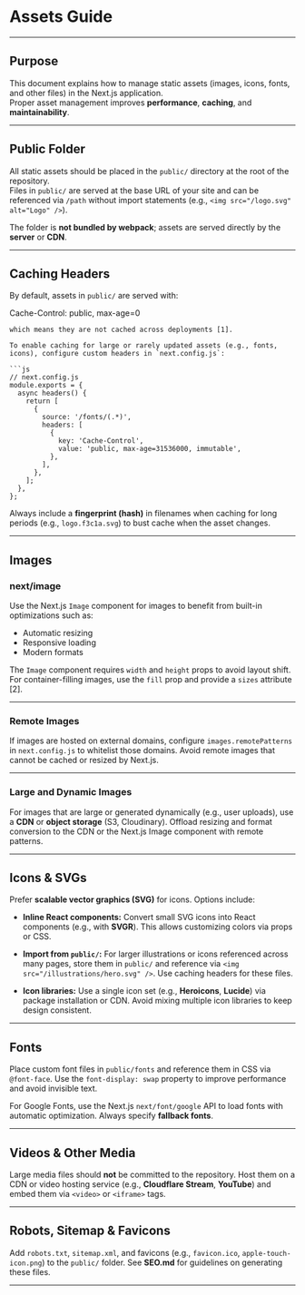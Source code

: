 
# Assets Guide

---

## Purpose

This document explains how to manage static assets (images, icons, fonts, and other files) in the Next.js application.  
Proper asset management improves **performance**, **caching**, and **maintainability**.

---

## Public Folder

All static assets should be placed in the `public/` directory at the root of the repository.  
Files in `public/` are served at the base URL of your site and can be referenced via `/path` without import statements (e.g., `<img src="/logo.svg" alt="Logo" />`).  

The folder is **not bundled by webpack**; assets are served directly by the **server** or **CDN**.

---

## Caching Headers

By default, assets in `public/` are served with:


Cache-Control: public, max-age=0

````
which means they are not cached across deployments [1].

To enable caching for large or rarely updated assets (e.g., fonts, icons), configure custom headers in `next.config.js`:

```js
// next.config.js
module.exports = {
  async headers() {
    return [
      {
        source: '/fonts/(.*)',
        headers: [
          {
            key: 'Cache-Control',
            value: 'public, max-age=31536000, immutable',
          },
        ],
      },
    ];
  },
};
````

Always include a **fingerprint (hash)** in filenames when caching for long periods (e.g., `logo.f3c1a.svg`) to bust cache when the asset changes.

---

## Images

### next/image

Use the Next.js `Image` component for images to benefit from built-in optimizations such as:

* Automatic resizing
* Responsive loading
* Modern formats

The `Image` component requires `width` and `height` props to avoid layout shift.
For container-filling images, use the `fill` prop and provide a `sizes` attribute [2].

---

### Remote Images

If images are hosted on external domains, configure `images.remotePatterns` in `next.config.js` to whitelist those domains.
Avoid remote images that cannot be cached or resized by Next.js.

---

### Large and Dynamic Images

For images that are large or generated dynamically (e.g., user uploads), use a **CDN** or **object storage** (S3, Cloudinary).
Offload resizing and format conversion to the CDN or the Next.js Image component with remote patterns.

---

## Icons & SVGs

Prefer **scalable vector graphics (SVG)** for icons.
Options include:

* **Inline React components:**
  Convert small SVG icons into React components (e.g., with **SVGR**).
  This allows customizing colors via props or CSS.

* **Import from `public/`:**
  For larger illustrations or icons referenced across many pages, store them in `public/` and reference via
  `<img src="/illustrations/hero.svg" />`.
  Use caching headers for these files.

* **Icon libraries:**
  Use a single icon set (e.g., **Heroicons**, **Lucide**) via package installation or CDN.
  Avoid mixing multiple icon libraries to keep design consistent.

---

## Fonts

Place custom font files in `public/fonts` and reference them in CSS via `@font-face`.
Use the `font-display: swap` property to improve performance and avoid invisible text.

For Google Fonts, use the Next.js `next/font/google` API to load fonts with automatic optimization.
Always specify **fallback fonts**.

---

## Videos & Other Media

Large media files should **not** be committed to the repository.
Host them on a CDN or video hosting service (e.g., **Cloudflare Stream**, **YouTube**) and embed them via `<video>` or `<iframe>` tags.

---

## Robots, Sitemap & Favicons

Add `robots.txt`, `sitemap.xml`, and favicons (e.g., `favicon.ico`, `apple-touch-icon.png`) to the `public/` folder.
See **SEO.md** for guidelines on generating these files.

---